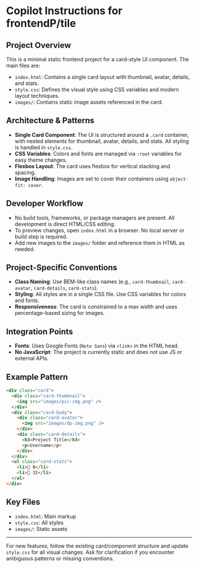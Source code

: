 # Copilot Instructions for frontendP/tile

## Project Overview
This is a minimal static frontend project for a card-style UI component. The main files are:
- `index.html`: Contains a single card layout with thumbnail, avatar, details, and stats.
- `style.css`: Defines the visual style using CSS variables and modern layout techniques.
- `images/`: Contains static image assets referenced in the card.

## Architecture & Patterns
- **Single Card Component**: The UI is structured around a `.card` container, with nested elements for thumbnail, avatar, details, and stats. All styling is handled in `style.css`.
- **CSS Variables**: Colors and fonts are managed via `:root` variables for easy theme changes.
- **Flexbox Layout**: The card uses flexbox for vertical stacking and spacing.
- **Image Handling**: Images are set to cover their containers using `object-fit: cover`.

## Developer Workflow
- No build tools, frameworks, or package managers are present. All development is direct HTML/CSS editing.
- To preview changes, open `index.html` in a browser. No local server or build step is required.
- Add new images to the `images/` folder and reference them in HTML as needed.

## Project-Specific Conventions
- **Class Naming**: Use BEM-like class names (e.g., `card-thumbnail`, `card-avatar`, `card-details`, `card-stats`).
- **Styling**: All styles are in a single CSS file. Use CSS variables for colors and fonts.
- **Responsiveness**: The card is constrained to a max width and uses percentage-based sizing for images.

## Integration Points
- **Fonts**: Uses Google Fonts (`Noto Sans`) via `<link>` in the HTML head.
- **No JavaScript**: The project is currently static and does not use JS or external APIs.

## Example Pattern
```html
<div class="card">
  <div class="card-thumbnail">
    <img src="images/pic-img.png" />
  </div>
  <div class="card-body">
    <div class="card-avatar">
      <img src="images/dp-img.png" />
    </div>
    <div class="card-details">
      <h3>Project Title</h3>
      <p>Username</p>
    </div>
  </div>
  <ul class="card-stats">
    <li>🤍 8</li>
    <li>💬 32</li>
  </ul>
</div>
```

## Key Files
- `index.html`: Main markup
- `style.css`: All styles
- `images/`: Static assets

---
For new features, follow the existing card/component structure and update `style.css` for all visual changes. Ask for clarification if you encounter ambiguous patterns or missing conventions.
